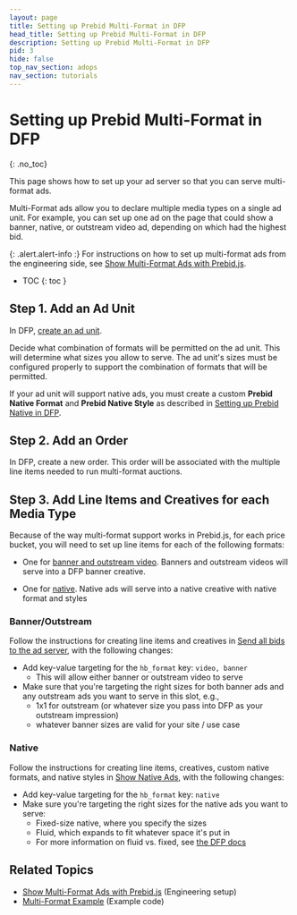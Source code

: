 ```yaml
---
layout: page
title: Setting up Prebid Multi-Format in DFP
head_title: Setting up Prebid Multi-Format in DFP
description: Setting up Prebid Multi-Format in DFP
pid: 3
hide: false
top_nav_section: adops
nav_section: tutorials
---
```


<div class="bs-docs-section" markdown="1">

# Setting up Prebid Multi-Format in DFP
{: .no_toc}

This page shows how to set up your ad server so that you can serve multi-format ads.

Multi-Format ads allow you to declare multiple media types on a single ad unit.  For example, you can set up one ad on the page that could show a banner, native, or outstream video ad, depending on which had the highest bid.

{: .alert.alert-info :}
For instructions on how to set up multi-format ads from the engineering side, see [Show Multi-Format Ads with Prebid.js]({{site.baseurl}}/dev-docs/show-multi-format-ads.html).

* TOC
{: toc }

## Step 1. Add an Ad Unit

In DFP, [create an ad unit](https://support.google.com/dfp_premium/answer/177203?hl=en).

Decide what combination of formats will be permitted on the ad unit.  This will determine what sizes you allow to serve.  The ad unit's sizes must be configured properly to support the combination of formats that will be permitted.

If your ad unit will support native ads, you must create a custom **Prebid Native Format** and **Prebid Native Style** as described in [Setting up Prebid Native in DFP][nativeAdSetup].

## Step 2. Add an Order

In DFP, create a new order.  This order will be associated with the multiple line items needed to run multi-format auctions.

## Step 3. Add Line Items and Creatives for each Media Type

Because of the way multi-format support works in Prebid.js, for each price bucket, you will need to set up line items for each of the following formats:

+ One for [banner and outstream video][bannerAdSetup].  Banners and outstream videos will serve into a DFP banner creative.

+ One for [native][nativeAdSetup].  Native ads will serve into a native creative with native format and styles

### Banner/Outstream

Follow the instructions for creating line items and creatives in [Send all bids to the ad server][bannerAdSetup], with the following changes:

+ Add key-value targeting for the `hb_format` key: `video, banner`
    + This will allow either banner or outstream video to serve
+ Make sure that you're targeting the right sizes for both banner ads and any outstream ads you want to serve in this slot, e.g.,
    + 1x1 for outstream (or whatever size you pass into DFP as your outstream impression)
    + whatever banner sizes are valid for your site / use case

### Native

Follow the instructions for creating line items, creatives, custom native formats, and native styles in [Show Native Ads][nativeAdSetup], with the following changes:

+ Add key-value targeting for the `hb_format` key: `native`
+ Make sure you're targeting the right sizes for the native ads you want to serve:
    + Fixed-size native, where you specify the sizes
    + Fluid, which expands to fit whatever space it's put in
    + For more information on fluid vs. fixed, see [the DFP docs](https://support.google.com/dfp_premium/answer/6366914?hl=en)

## Related Topics

+ [Show Multi-Format Ads with Prebid.js]({{site.baseurl}}/dev-docs/show-multi-format-ads.html) (Engineering setup)
+ [Multi-Format Example]({{site.baseurl}}/dev-docs/examples/multi-format-example.html) (Example code)

</div>

<!-- Reference Links -->

[bannerAdSetup]: {{site.baseurl}}/adops/send-all-bids-adops.html
[nativeAdSetup]: {{site.baseurl}}/adops/setting-up-prebid-native-in-dfp.html
[createCustomNativeFormat]: {{site.baseurl}}/adops/setting-up-prebid-native-in-dfp.html#create-a-custom-native-ad-format
